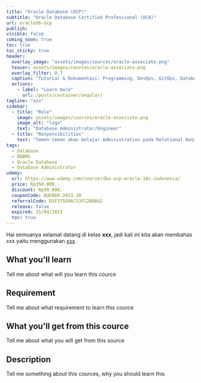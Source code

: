 ```yaml
---
title: "Oracle Database (OCP)"
subtitle: "Oracle Database Certified Professional (OCA)"
url: oracledb-ocp
publish: 
visible: false
coming_soon: true
toc: true
toc_sticky: true
header:
  overlay_image: "assets/images/cources/oracle-associate.png"
  teaser: assets/images/cources/oracle-associate.png
  overlay_filter: 0.7
  caption: "Tutorial & Dokumentasi: Programming, DevOps, GitOps, Database, & Servers"
  actions:
    - label: "Learn more"
      url: /posts/container/angular/
tagline: "xxx"
sidebar:
  - title: "Role"
    image: assets/images/cources/oracle-associate.png
    image_alt: "logo"
    text: "Database Administrator/Engineer"
  - title: "Responsibilities"
    text: "Temen-teman akan belajar Administration pada Relational Database Management System (RDBMS) dengan Oracle Database / RAC."
tags:
  - Database
  - RDBMS
  - Oracle Database
  - Database Administrator
udemy: 
  url: https://www.udemy.com/course/dba-ocp-oracle-18c-indonesia/
  price: Rp350.000,-
  discount: Rp99.000,-
  couponCode: BUKBER.2023.10
  referralCode: D1F375D96C53FC20DB42
  release: false
  expired: 15/04/2023
  toc: true
---
```


Hai semuanya selamat datang di kelas **xxx**, jadi kali ini kita akan membahas xxx yaitu menggunakan [xxx](link). 

<!--more-->

## What you'll learn

Tell me about what will you learn this cource

## Requirement

Tell me about what requirement to learn this cource

## What you'll get from this cource

Tell me about what you will get from this source

## Description

Tell me something about this cources, why you should learn this